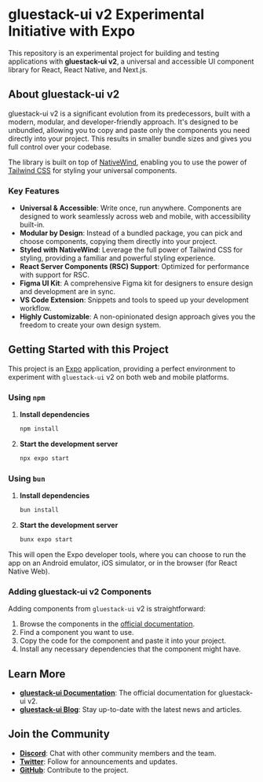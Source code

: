 # gluestack-ui v2 Experimental Initiative with Expo

This repository is an experimental project for building and testing applications with **gluestack-ui v2**, a universal and accessible UI component library for React, React Native, and Next.js.

## About gluestack-ui v2

gluestack-ui v2 is a significant evolution from its predecessors, built with a modern, modular, and developer-friendly approach. It's designed to be unbundled, allowing you to copy and paste only the components you need directly into your project. This results in smaller bundle sizes and gives you full control over your codebase.

The library is built on top of [NativeWind](https://www.nativewind.dev/), enabling you to use the power of [Tailwind CSS](https://tailwindcss.com/) for styling your universal components.

### Key Features

- **Universal & Accessible**: Write once, run anywhere. Components are designed to work seamlessly across web and mobile, with accessibility built-in.
- **Modular by Design**: Instead of a bundled package, you can pick and choose components, copying them directly into your project.
- **Styled with NativeWind**: Leverage the full power of Tailwind CSS for styling, providing a familiar and powerful styling experience.
- **React Server Components (RSC) Support**: Optimized for performance with support for RSC.
- **Figma UI Kit**: A comprehensive Figma kit for designers to ensure design and development are in sync.
- **VS Code Extension**: Snippets and tools to speed up your development workflow.
- **Highly Customizable**: A non-opinionated design approach gives you the freedom to create your own design system.

## Getting Started with this Project

This project is an [Expo](https://expo.dev) application, providing a perfect environment to experiment with `gluestack-ui` v2 on both web and mobile platforms.

### Using `npm`

1.  **Install dependencies**

    ```bash
    npm install
    ```

2.  **Start the development server**

    ```bash
    npx expo start
    ```

### Using `bun`

1.  **Install dependencies**

    ```bash
    bun install
    ```

2.  **Start the development server**

    ```bash
    bunx expo start
    ```

This will open the Expo developer tools, where you can choose to run the app on an Android emulator, iOS simulator, or in the browser (for React Native Web).

### Adding gluestack-ui v2 Components

Adding components from `gluestack-ui` v2 is straightforward:

1.  Browse the components in the [official documentation](https://gluestack.io/ui/docs/home/overview/introduction).
2.  Find a component you want to use.
3.  Copy the code for the component and paste it into your project.
4.  Install any necessary dependencies that the component might have.

## Learn More

- **[gluestack-ui Documentation](https://gluestack.io/ui/docs/home/overview/introduction)**: The official documentation for gluestack-ui v2.
- **[gluestack-ui Blog](https://gluestack.io/blogs)**: Stay up-to-date with the latest news and articles.

## Join the Community

- **[Discord](https://discord.com/invite/gluestack)**: Chat with other community members and the team.
- **[Twitter](https://twitter.com/gluestack_io)**: Follow for announcements and updates.
- **[GitHub](https://github.com/gluestack/gluestack-ui)**: Contribute to the project.
